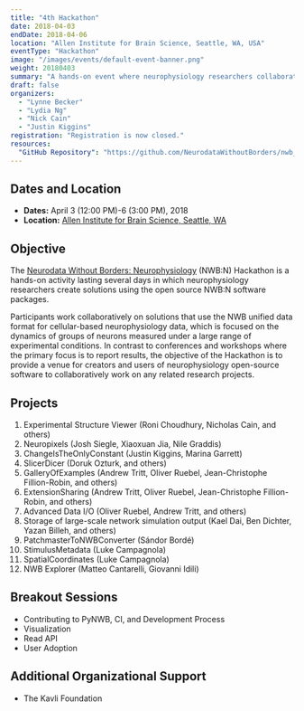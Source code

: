 ```yaml
---
title: "4th Hackathon"
date: 2018-04-03
endDate: 2018-04-06
location: "Allen Institute for Brain Science, Seattle, WA, USA"
eventType: "Hackathon"
image: "/images/events/default-event-banner.png"
weight: 20180403
summary: "A hands-on event where neurophysiology researchers collaborated on solutions using the open source NWB:N software packages, hosted at the Allen Institute for Brain Science."
draft: false
organizers:
  - "Lynne Becker"
  - "Lydia Ng"
  - "Nick Cain"
  - "Justin Kiggins"
registration: "Registration is now closed."
resources:
  "GitHub Repository": "https://github.com/NeurodataWithoutBorders/nwb_hackathons/tree/master/HCK04_2018_Seattle"
---
```


## Dates and Location

- **Dates:** April 3 (12:00 PM)-6 (3:00 PM), 2018
- **Location:** [Allen Institute for Brain Science, Seattle, WA](https://www.google.com/maps/place/Allen+Institute/@47.6251853,-122.3412859,17z/data=!3m1!4b1!4m5!3m4!1s0x5490150705cb5703:0x499c58d72a7bcf9!8m2!3d47.6251817!4d-122.3390919)

## Objective

The [Neurodata Without Borders: Neurophysiology](http://www.nwb.org/nwb-neurophysiology/) (NWB:N) Hackathon is a hands-on activity lasting several days in which neurophysiology researchers create solutions using the open source NWB:N software packages.

Participants work collaboratively on solutions that use the NWB unified data format for cellular-based neurophysiology data, which is focused on the dynamics of groups of neurons measured under a large range of experimental conditions. In contrast to conferences and workshops where the primary focus is to report results, the objective of the Hackathon is to provide a venue for creators and users of neurophysiology open-source software to collaboratively work on any related research projects.

## Projects

1. Experimental Structure Viewer (Roni Choudhury, Nicholas Cain, and others)
2. Neuropixels (Josh Siegle, Xiaoxuan Jia, Nile Graddis)
3. ChangeIsTheOnlyConstant (Justin Kiggins, Marina Garrett)
4. SlicerDicer (Doruk Ozturk, and others)
5. GalleryOfExamples (Andrew Tritt, Oliver Ruebel, Jean-Christophe Fillion-Robin, and others)
6. ExtensionSharing (Andrew Tritt, Oliver Ruebel, Jean-Christophe Fillion-Robin, and others)
7. Advanced Data I/O (Oliver Ruebel, Andrew Tritt, and others)
8. Storage of large-scale network simulation output (Kael Dai, Ben Dichter, Yazan Billeh, and others)
9. PatchmasterToNWBConverter (Sándor Bordé)
10. StimulusMetadata (Luke Campagnola)
11. SpatialCoordinates (Luke Campagnola)
12. NWB Explorer (Matteo Cantarelli, Giovanni Idili)

## Breakout Sessions

- Contributing to PyNWB, CI, and Development Process
- Visualization
- Read API
- User Adoption

## Additional Organizational Support
- The Kavli Foundation
